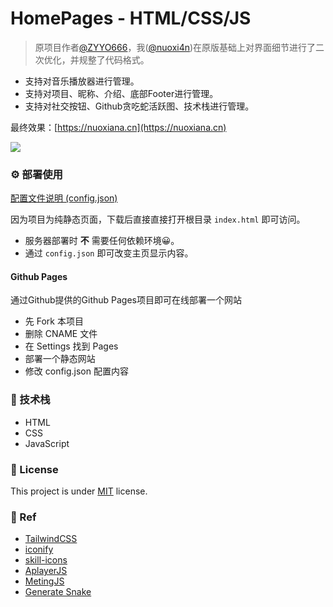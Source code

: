 # HomePages - HTML/CSS/JS

> 原项目作者[@ZYYO666](https://github.com/ZYYO666)，我([@nuoxi4n](https://github.com/nuoxi4n))在原版基础上对界面细节进行了二次优化，并规整了代码格式。

- 支持对音乐播放器进行管理。
- 支持对项目、昵称、介绍、底部Footer进行管理。
- 支持对社交按钮、Github贪吃蛇活跃图、技术栈进行管理。

最终效果：[https://nuoxiana.cn](https://nuoxiana.cn)

![](https://s2.loli.net/2025/09/02/xpZ42JemiFqK83k.png)

### ⚙️ 部署使用

[配置文件说明 (config.json)](https://github.com/nuoxi4n/Homepage/blob/main/config.md)

因为项目为纯静态页面，下载后直接直接打开根目录 `index.html` 即可访问。

- 服务器部署时 **不** 需要任何依赖环境😀。
- 通过 `config.json` 即可改变主页显示内容。

#### Github Pages

通过Github提供的Github Pages项目即可在线部署一个网站

- 先 Fork 本项目
- 删除 CNAME 文件
- 在 Settings 找到 Pages
- 部署一个静态网站
- 修改 config.json 配置内容

### 🧠 技术栈

- HTML
- CSS
- JavaScript

### 📃 License

This project is under [MIT](LICENSE) license.

### 🙏 Ref

- [TailwindCSS](https://v3.tailwindcss.com/)
- [iconify](https://iconify.design/)
- [skill-icons](https://github.com/tandpfun/skill-icons)
- [AplayerJS](https://aplayer.js.org/)
- [MetingJS](https://github.com/metowolf/MetingJS)
- [Generate Snake](https://github.com/Platane/snk)